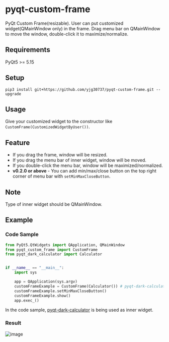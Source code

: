 # pyqt-custom-frame
PyQt Custom Frame(resizable). User can put customized widget(QMainWindow only) in the frame. Drag menu bar on QMainWindow to move the window, double-click it to maximize/normalize. 

## Requirements
PyQt5 >= 5.15

## Setup
```pip3 install git+https://github.com/yjg30737/pyqt-custom-frame.git --upgrade```

## Usage
Give your customized widget to the constructor like ```CustomFrame(CustomizedWidgetByUser())```.

## Feature
* If you drag the frame, window will be resized.
* If you drag the menu bar of inner widget, window will be moved.
* If you double-click the menu bar, window will be maximized/normalized.
* <b>v0.2.0 or above</b> - You can add min/max/close button on the top right corner of menu bar with ```setMinMaxCloseButton```. 

## Note
Type of inner widget should be QMainWindow.

## Example
### Code Sample
```python
from PyQt5.QtWidgets import QApplication, QMainWindow
from pyqt_custom_frame import CustomFrame
from pyqt_dark_calculator import Calculator


if __name__ == "__main__":
    import sys

    app = QApplication(sys.argv)
    customFrameExample = CustomFrame(Calculator()) # pyqt-dark-calculator
    customFrameExample.setMinMaxCloseButton()
    customFrameExample.show()
    app.exec_()
```

In the code sample, <a href="https://github.com/yjg30737/pyqt-dark-calculator.git">pyqt-dark-calculator</a> is being used as inner widget.  

### Result

![image](https://user-images.githubusercontent.com/55078043/150276535-22fd9804-dafc-4c18-8a5a-802f4611e43f.png)


